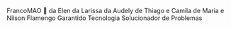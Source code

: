 FrancoMAO 👋
da Elen
da Larissa
da Audely
de Thiago e Camila
de Maria e Nilson
Flamengo
Garantido
Tecnologia
Solucionador de Problemas

<!---
francomao/francomao is a ✨ special ✨ repository because its `README.md` (this file) appears on your GitHub profile.
You can click the Preview link to take a look at your changes.
--->
